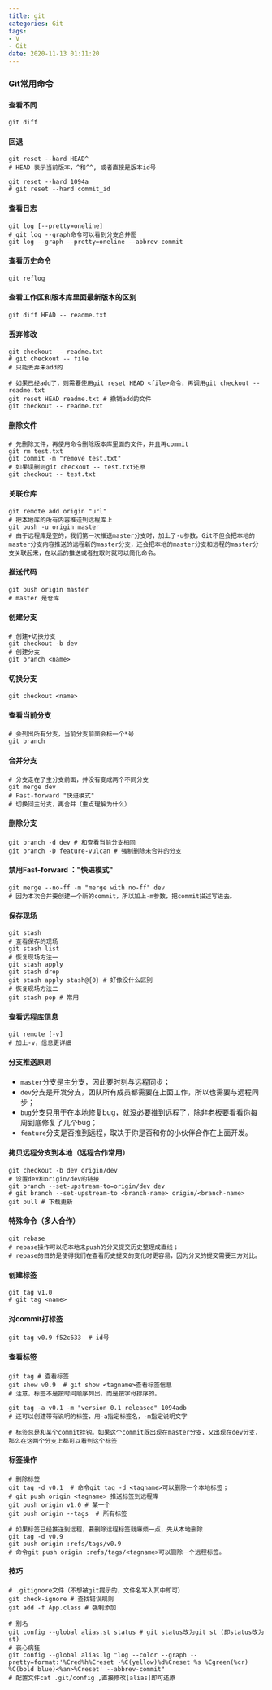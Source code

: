 ```yaml
---
title: git
categories: Git
tags: 
- V
- Git
date: 2020-11-13 01:11:20
---
```


### Git常用命令

#### 查看不同

```shell
git diff
```

#### 回退

```shell
git reset --hard HEAD^ 
# HEAD 表示当前版本，^和^^, 或者直接是版本id号
```
<!--more-->

```shell
git reset --hard 1094a
# git reset --hard commit_id
```

#### 查看日志

```shell
git log [--pretty=oneline]
# git log --graph命令可以看到分支合并图
git log --graph --pretty=oneline --abbrev-commit
```

#### 查看历史命令

```shell
git reflog
```

#### 查看工作区和版本库里面最新版本的区别

```shell 
git diff HEAD -- readme.txt
```

#### 丢弃修改

```shell
git checkout -- readme.txt
# git checkout -- file
# 只能丢弃未add的
```

```shell
# 如果已经add了，则需要使用git reset HEAD <file>命令，再调用git checkout -- readme.txt
git reset HEAD readme.txt # 撤销add的文件
git checkout -- readme.txt
```

#### 删除文件

```shell
# 先删除文件，再使用命令删除版本库里面的文件，并且再commit
git rm test.txt
git commit -m "remove test.txt"
# 如果误删则git checkout -- test.txt还原
git checkout -- test.txt
```

#### 关联仓库

```shell
git remote add origin "url"
# 把本地库的所有内容推送到远程库上
git push -u origin master
# 由于远程库是空的，我们第一次推送master分支时，加上了-u参数，Git不但会把本地的master分支内容推送的远程新的master分支，还会把本地的master分支和远程的master分支关联起来，在以后的推送或者拉取时就可以简化命令。
```

#### 推送代码

```shell
git push origin master
# master 是仓库
```

#### 创建分支

```shell
# 创建+切换分支
git checkout -b dev
# 创建分支
git branch <name>
```

#### 切换分支

```shell
git checkout <name>
```

#### 查看当前分支

```shell
# 会列出所有分支，当前分支前面会标一个*号
git branch
```

#### 合并分支

```shell
# 分支走在了主分支前面，并没有变成两个不同分支
git merge dev
# Fast-forward "快进模式"
# 切换回主分支，再合并（重点理解为什么）
```

#### 删除分支

```shell
git branch -d dev # 和查看当前分支相同
git branch -D feature-vulcan # 强制删除未合并的分支
```

#### 禁用Fast-forward ："快进模式"

```shell
git merge --no-ff -m "merge with no-ff" dev
# 因为本次合并要创建一个新的commit，所以加上-m参数，把commit描述写进去。
```

#### 保存现场

```shell
git stash
# 查看保存的现场
git stash list
# 恢复现场方法一
git stash apply
git stash drop
git stash apply stash@{0} # 好像没什么区别
# 恢复现场方法二
git stash pop # 常用
```

#### 查看远程库信息

```shell
git remote [-v]
# 加上-v，信息更详细
```

#### 分支推送原则

- `master`分支是主分支，因此要时刻与远程同步；
- `dev`分支是开发分支，团队所有成员都需要在上面工作，所以也需要与远程同步；
- `bug`分支只用于在本地修复bug，就没必要推到远程了，除非老板要看看你每周到底修复了几个bug；
- `feature`分支是否推到远程，取决于你是否和你的小伙伴合作在上面开发。

#### 拷贝远程分支到本地（远程合作常用）

```shell
git checkout -b dev origin/dev
# 设置dev和origin/dev的链接
git branch --set-upstream-to=origin/dev dev
# git branch --set-upstream-to <branch-name> origin/<branch-name>
git pull # 下载更新 
```

#### 特殊命令（多人合作）

```shell
git rebase
# rebase操作可以把本地未push的分叉提交历史整理成直线；
# rebase的目的是使得我们在查看历史提交的变化时更容易，因为分叉的提交需要三方对比。
```

#### 创建标签

```shell
git tag v1.0
# git tag <name>
```

#### 对commit打标签

```shell
git tag v0.9 f52c633  # id号
```

#### 查看标签

```shell
git tag # 查看标签
git show v0.9  # git show <tagname>查看标签信息
# 注意，标签不是按时间顺序列出，而是按字母排序的。

git tag -a v0.1 -m "version 0.1 released" 1094adb
# 还可以创建带有说明的标签，用-a指定标签名，-m指定说明文字

# 标签总是和某个commit挂钩。如果这个commit既出现在master分支，又出现在dev分支，那么在这两个分支上都可以看到这个标签
```

#### 标签操作

```shell
# 删除标签
git tag -d v0.1  # 命令git tag -d <tagname>可以删除一个本地标签；
# git push origin <tagname> 推送标签到远程库
git push origin v1.0 # 某一个
git push origin --tags  # 所有标签

# 如果标签已经推送到远程，要删除远程标签就麻烦一点，先从本地删除
git tag -d v0.9
git push origin :refs/tags/v0.9
# 命令git push origin :refs/tags/<tagname>可以删除一个远程标签。
```

#### 技巧

```shell
# .gitignore文件（不想被git提示的，文件名写入其中即可）
git check-ignore # 查找错误规则
git add -f App.class # 强制添加
```

```shell
# 别名
git config --global alias.st status # git status改为git st (即status改为st)
# 丧心病狂
git config --global alias.lg "log --color --graph --pretty=format:'%Cred%h%Creset -%C(yellow)%d%Creset %s %Cgreen(%cr) %C(bold blue)<%an>%Creset' --abbrev-commit"
# 配置文件cat .git/config ,直接修改[alias]即可还原
```

